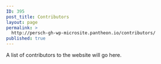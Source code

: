 ```yaml
---
ID: 395
post_title: Contributors
layout: page
permalink: >
  http://persch-gh-wp-microsite.pantheon.io/contributors/
published: true
---
```

A list of contributors to the website will go here.